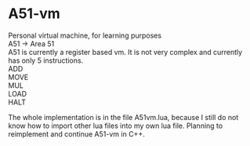 # A51-vm
Personal virtual machine, for learning purposes  
A51 -> Area 51  
A51 is currently a register based vm. It is not very complex and currently has only 5 instructions.  
ADD  
MOVE  
MUL  
LOAD  
HALT  

The whole implementation is in the file A51vm.lua, because I still do not know how to import other lua files into my own lua file.
Planning to reimplement and continue A51-vm in C++. 
